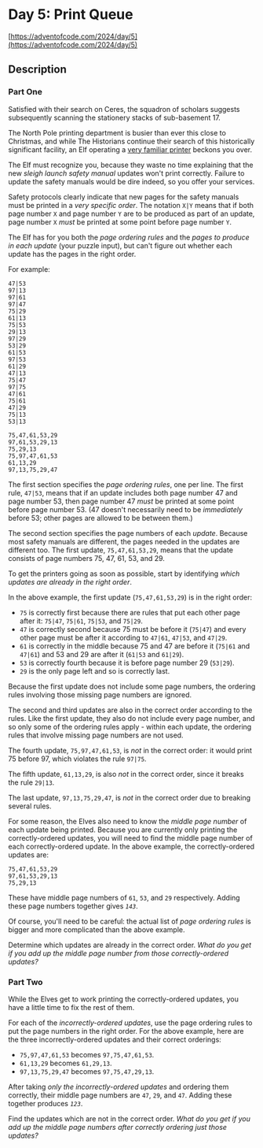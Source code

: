 # Day 5: Print Queue

[https://adventofcode.com/2024/day/5](https://adventofcode.com/2024/day/5)

## Description

### Part One

Satisfied with their search on Ceres, the squadron of scholars suggests
subsequently scanning the
<span title="Specifically, the surely-stationary stationery stacks.">stationery</span>
stacks of sub-basement 17.

The North Pole printing department is busier than ever this close to Christmas,
and while The Historians continue their search of this historically significant
facility, an Elf operating a
[very familiar printer](https://adventofcode.com/2017/day/1) beckons you over.

The Elf must recognize you, because they waste no time explaining that the new
_sleigh launch safety manual_ updates won't print correctly. Failure to update
the safety manuals would be dire indeed, so you offer your services.

Safety protocols clearly indicate that new pages for the safety manuals must be
printed in a _very specific order_. The notation `X|Y` means that if both page
number `X` and page number `Y` are to be produced as part of an update, page
number `X` _must_ be printed at some point before page number `Y`.

The Elf has for you both the _page ordering rules_ and the _pages to produce in
each update_ (your puzzle input), but can't figure out whether each update has
the pages in the right order.

For example:

    47|53
    97|13
    97|61
    97|47
    75|29
    61|13
    75|53
    29|13
    97|29
    53|29
    61|53
    97|53
    61|29
    47|13
    75|47
    97|75
    47|61
    75|61
    47|29
    75|13
    53|13

    75,47,61,53,29
    97,61,53,29,13
    75,29,13
    75,97,47,61,53
    61,13,29
    97,13,75,29,47

The first section specifies the _page ordering rules_, one per line. The first
rule, `47|53`, means that if an update includes both page number 47 and page
number 53, then page number 47 _must_ be printed at some point before page
number 53. (47 doesn't necessarily need to be _immediately_ before 53; other
pages are allowed to be between them.)

The second section specifies the page numbers of each _update_. Because most
safety manuals are different, the pages needed in the updates are different too.
The first update, `75,47,61,53,29`, means that the update consists of page
numbers 75, 47, 61, 53, and 29.

To get the printers going as soon as possible, start by identifying _which
updates are already in the right order_.

In the above example, the first update (`75,47,61,53,29`) is in the right order:

- `75` is correctly first because there are rules that put each other page after
  it: `75|47`, `75|61`, `75|53`, and `75|29`.
- `47` is correctly second because 75 must be before it (`75|47`) and every
  other page must be after it according to `47|61`, `47|53`, and `47|29`.
- `61` is correctly in the middle because 75 and 47 are before it (`75|61` and
  `47|61`) and 53 and 29 are after it (`61|53` and `61|29`).
- `53` is correctly fourth because it is before page number 29 (`53|29`).
- `29` is the only page left and so is correctly last.

Because the first update does not include some page numbers, the ordering rules
involving those missing page numbers are ignored.

The second and third updates are also in the correct order according to the
rules. Like the first update, they also do not include every page number, and so
only some of the ordering rules apply - within each update, the ordering rules
that involve missing page numbers are not used.

The fourth update, `75,97,47,61,53`, is _not_ in the correct order: it would
print 75 before 97, which violates the rule `97|75`.

The fifth update, `61,13,29`, is also _not_ in the correct order, since it
breaks the rule `29|13`.

The last update, `97,13,75,29,47`, is _not_ in the correct order due to breaking
several rules.

For some reason, the Elves also need to know the _middle page number_ of each
update being printed. Because you are currently only printing the
correctly-ordered updates, you will need to find the middle page number of each
correctly-ordered update. In the above example, the correctly-ordered updates
are:

    75,47,61,53,29
    97,61,53,29,13
    75,29,13

These have middle page numbers of `61`, `53`, and `29` respectively. Adding
these page numbers together gives _`143`_.

Of course, you'll need to be careful: the actual list of _page ordering rules_
is bigger and more complicated than the above example.

Determine which updates are already in the correct order. _What do you get if
you add up the middle page number from those correctly-ordered updates?_

### Part Two

While the Elves get to work printing the correctly-ordered updates, you have a
little time to fix the rest of them.

For each of the _incorrectly-ordered updates_, use the page ordering rules to
put the page numbers in the right order. For the above example, here are the
three incorrectly-ordered updates and their correct orderings:

- `75,97,47,61,53` becomes `97,75,47,61,53`.
- `61,13,29` becomes `61,29,13`.
- `97,13,75,29,47` becomes `97,75,47,29,13`.

After taking _only the incorrectly-ordered updates_ and ordering them correctly,
their middle page numbers are `47`, `29`, and `47`. Adding these together
produces _`123`_.

Find the updates which are not in the correct order. _What do you get if you add
up the middle page numbers after correctly ordering just those updates?_
